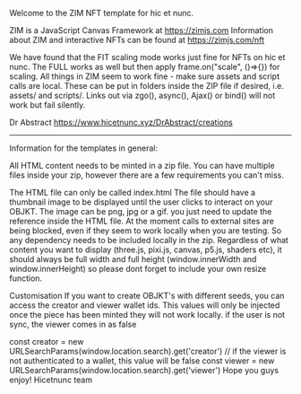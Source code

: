 
Welcome to the ZIM NFT template for hic et nunc. 

ZIM is a JavaScript Canvas Framework at https://zimjs.com
Information about ZIM and interactive NFTs can be found at https://zimjs.com/nft

We have found that the FIT scaling mode works just fine for NFTs on hic et nunc.
The FULL works as well but then apply frame.on("scale", ()=>{}) for scaling.
All things in ZIM seem to work fine - make sure assets and script calls are local.
These can be put in folders inside the ZIP file if desired, i.e. assets/ and scripts/.
Links out via zgo(), async(), Ajax() or bind() will not work but fail silently. 

Dr Abstract
https://www.hicetnunc.xyz/DrAbstract/creations

-----------

Information for the templates in general:

All HTML content needs to be minted in a zip file. You can have multiple files inside your zip, however there are a few requirements you can't miss.

The HTML file can only be called index.html
The file should have a thumbnail image to be displayed until the user clicks to interact on your OBJKT. The image can be png, jpg or a gif. you just need to update the reference inside the HTML file.
At the moment calls to external sites are being blocked, even if they seem to work locally when you are testing. So any dependency needs to be included locally in the zip.
Regardless of what content you want to display (three.js, pixi.js, canvas, p5.js, shaders etc), it should always be full width and full height (window.innerWidth and window.innerHeight) so please dont forget to include your own resize function.

Customisation
If you want to create OBJKT's with different seeds, you can access the creator and viewer wallet ids. This values will only be injected once the piece has been minted they will not work locally. if the user is not sync, the viewer comes in as false

const creator = new URLSearchParams(window.location.search).get('creator')
// if the viewer is not authenticated to a wallet, this value will be false
const viewer = new URLSearchParams(window.location.search).get('viewer')
Hope you guys enjoy! Hicetnunc team